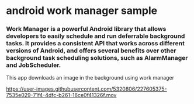 # android work manager sample
### Work Manager is a powerful Android library that allows developers to easily schedule and run deferrable background tasks. It provides a consistent API that works across different versions of Android, and offers several benefits over other background task scheduling solutions, such as AlarmManager and JobScheduler.

This app downloads an image in the background using work manager 

https://user-images.githubusercontent.com/5320806/227605375-7535e029-71f4-4dfc-b261-16ce0f41326f.mov

